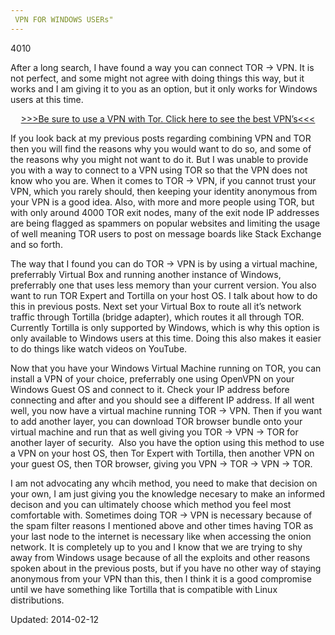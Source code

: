 ```yaml
---
 VPN FOR WINDOWS USERs"
---
```

4010


<p>After a long search, I have found a way you can connect TOR -&gt; VPN. It is not perfect, and some might not agree with doing things this way, but it works and I am giving it to you as an option, but it only works for Windows users at this time.</p>
<p style="text-align: center;"><a href="https://www.deepdotweb.com/vpn-comparison-chart/">&gt;&gt;&gt;Be sure to use a VPN with Tor. Click here to see the best VPN’s&lt;&lt;&lt;</a></p>
<p>If you look back at my previous posts regarding combining VPN and TOR then you will find the reasons why you would want to do so, and some of the reasons why you might not want to do it. But I was unable to provide you with a way to connect to a VPN using TOR so that the VPN does not know who you are. When it comes to TOR -&gt; VPN, if you cannot trust your VPN, which you rarely should, then keeping your identity anonymous from your VPN is a good idea. Also, with more and more people using TOR, but with only around 4000 TOR exit nodes, many of the exit node IP addresses are being flagged as spammers on popular websites and limiting the usage of well meaning TOR users to post on message boards like Stack Exchange and so forth.</p>
<p>The way that I found you can do TOR -&gt; VPN is by using a virtual machine, preferrably Virtual Box and running another instance of Windows, preferrably one that uses less memory than your current version. You also want to run TOR Expert and Tortilla on your host OS. I talk about how to do this in previous posts. Next set your Virtual Box to route all it&#8217;s network traffic through Tortilla (bridge adapter), which routes it all through TOR. Currently Tortilla is only supported by Windows, which is why this option is only available to Windows users at this time. Doing this also makes it easier to do things like watch videos on YouTube.</p>
<p>Now that you have your Windows Virtual Machine running on TOR, you can install a VPN of your choice, preferrably one using OpenVPN on your Windows Guest OS and connect to it. Check your IP address before connecting and after and you should see a different IP address. If all went well, you now have a virtual machine running TOR -&gt; VPN. Then if you want to add another layer, you can download TOR browser bundle onto your virtual machine and run that as well giving you TOR -&gt; VPN -&gt; TOR for another layer of security.  Also you have the option using this method to use a VPN on your host OS, then Tor Expert with Tortilla, then another VPN on your guest OS, then TOR browser, giving you VPN -&gt; TOR -&gt; VPN -&gt; TOR.</p>
<p>I am not advocating any whcih method, you need to make that decision on your own, I am just giving you the knowledge necesary to make an informed decison and you can ultimately choose which method you feel most comfortable with. Sometimes doing TOR -&gt; VPN is necessary because of the spam filter reasons I mentioned above and other times having TOR as your last node to the internet is necessary like when accessing the onion network. It is completely up to you and I know that we are trying to shy away from Windows usage because of all the exploits and other reasons spoken about in the previous posts, but if you have no other way of staying anonymous from your VPN than this, then I think it is a good compromise until we have something like Tortilla that is compatible with Linux distributions.</p>

Updated: 2014-02-12


